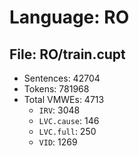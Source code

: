 Language: RO
============

## File: RO/train.cupt
* Sentences: 42704
* Tokens: 781968
* Total VMWEs: 4713
  * `IRV`: 3048
  * `LVC.cause`: 146
  * `LVC.full`: 250
  * `VID`: 1269

